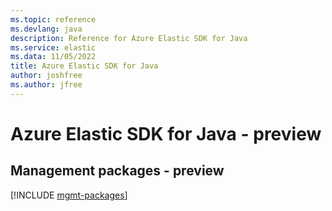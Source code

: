 ```yaml
---
ms.topic: reference
ms.devlang: java
description: Reference for Azure Elastic SDK for Java
ms.service: elastic
ms.data: 11/05/2022
title: Azure Elastic SDK for Java
author: joshfree
ms.author: jfree
---
```

# Azure Elastic SDK for Java - preview

## Management packages - preview
[!INCLUDE [mgmt-packages](elastic-mgmt-index.md)]